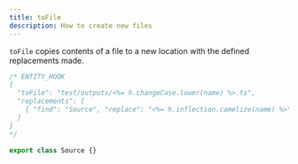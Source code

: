 ```yaml
---
title: toFile
description: How to create new files
---
```


`toFile` copies contents of a file to a new location with the defined replacements made.

```ts
/* ENTITY_HOOK
{
  "toFile": "test/outputs/<%= h.changeCase.lower(name) %>.ts",
  "replacements": [
    { "find": "Source", "replace": "<%= h.inflection.camelize(name) %>" }
  ]
}
*/

export class Source {}
```